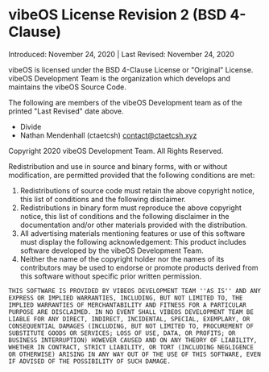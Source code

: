 # vibeOS License Revision 2 (BSD 4-Clause)
Introduced: November 24, 2020 | Last Revised: November 24, 2020

vibeOS is licensed under the BSD 4-Clause License or "Original" License.
vibeOS Development Team is the organization which develops and maintains the vibeOS Source Code.

The following are members of the vibeOS Development team as of the printed "Last Revised" date above.
  * Divide
  * Nathan Mendenhall (ctaetcsh) <contact@ctaetcsh.xyz>

Copyright 2020 vibeOS Development Team. All Rights Reserved.

Redistribution and use in source and binary forms, with or without modification, are permitted provided that the following conditions are met:
1. Redistributions of source code must retain the above copyright notice, this list of conditions and the following disclaimer.
2. Redistributions in binary form must reproduce the above copyright notice, this list of conditions and the following disclaimer in the documentation and/or other materials provided with the distribution.
3. All advertising materials mentioning features or use of this software must display the following acknowledgement: This product includes software developed by the vibeOS Development Team.
4. Neither the name of the copyright holder nor the names of its contributors may be used to endorse or promote products derived from this software without specific prior written permission.

```
THIS SOFTWARE IS PROVIDED BY VIBEOS DEVELOPMENT TEAM ''AS IS'' AND ANY EXPRESS OR IMPLIED WARRANTIES, INCLUDING, BUT NOT LIMITED TO, THE IMPLIED WARRANTIES OF MERCHANTABILITY AND FITNESS FOR A PARTICULAR PURPOSE ARE DISCLAIMED. IN NO EVENT SHALL VIBEOS DEVELOPMENT TEAM BE LIABLE FOR ANY DIRECT, INDIRECT, INCIDENTAL, SPECIAL, EXEMPLARY, OR CONSEQUENTIAL DAMAGES (INCLUDING, BUT NOT LIMITED TO, PROCUREMENT OF SUBSTITUTE GOODS OR SERVICES; LOSS OF USE, DATA, OR PROFITS; OR BUSINESS INTERRUPTION) HOWEVER CAUSED AND ON ANY THEORY OF LIABILITY, WHETHER IN CONTRACT, STRICT LIABILITY, OR TORT (INCLUDING NEGLIGENCE OR OTHERWISE) ARISING IN ANY WAY OUT OF THE USE OF THIS SOFTWARE, EVEN IF ADVISED OF THE POSSIBILITY OF SUCH DAMAGE.
```
